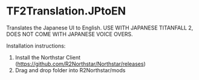 # TF2Translation.JPtoEN
Translates the Japanese UI to English. USE WITH JAPANESE TITANFALL 2, DOES NOT COME WITH JAPANESE VOICE OVERS.

Installation instructions:
1. Install the Northstar Client (https://github.com/R2Northstar/Northstar/releases)
2. Drag and drop folder into R2Northstar/mods
